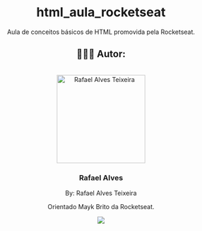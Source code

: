 <h1 align="center">html_aula_rocketseat</h1>
<p align="center">Aula de conceitos básicos de HTML promovida pela Rocketseat.</p>

<div align="center">
<h2>👩🏽‍💻 Autor:</h2>
</br>
<img alt="Rafael Alves Teixeira" title="Rafael Alves Teixeira" src="https://github.com/rafael-alves-teixeira.png" height="200" width="200"/>
<h3>Rafael Alves</h3>
<p>By: Rafael Alves Teixeira</p>
<p>Orientado Mayk Brito da Rocketseat.</p>

<a href="https://www.linkedin.com/in/rafael-alves-teixeira-5262214b/" target="_blank">
<img src="https://img.shields.io/badge/-LinkedIn-05122A?style=for-the-flat&logo=linkedin&logoColor=white" target="_blank"></a>
</div>
